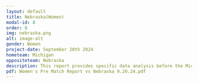 ```yaml
---
layout: default
title: Nebraska(Women)
modal-id: 8
order: 8
img: nebraska.png
alt: image-alt
gender: Women
project-date: September 20th 2024
hometeam: Michigan
oppositeteam: Nebraska
description: This report provides specific data analysis before the Michigan women soccer team and Nebraska women soccer team.
pdf: Women's Pre Match Report vs Nebraska 9.20.24.pdf
---
```

